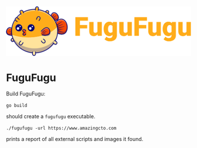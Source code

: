 ![FuguFugu](https://raw.githubusercontent.com/FuguFuguHq/fugufugu/main/Logo.png?raw=true)

# FuguFugu

Build FuguFugu:

`go build`

should create a `fugufugu` executable.

`./fugufugu -url https://www.amazingcto.com`

prints a report of all external scripts and images it found.